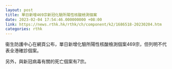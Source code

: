 ```yaml
---
layout: post
title: 單日新增469宗新冠化驗所陽性核酸檢測個案
date: 2023-02-04 17:54:46.000000000 +08:00
link: https://news.rthk.hk/rthk/ch/component/k2/1686518-20230204.htm
categories: rthk
---
```


衞生防護中心在網頁公布，單日新增化驗所陽性核酸檢測個案469宗，但列明不代表全港確診個案。

另外，與新冠病毒有關的死亡個案有7宗。
